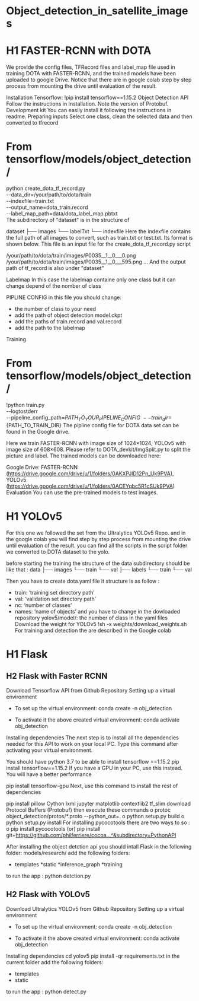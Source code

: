# Object_detection_in_satellite_images
# H1 FASTER-RCNN with DOTA
We provide the config files, TFRecord files and label_map file used in training DOTA with FASTER-RCNN, and the trained models have been uploaded to google Drive.
Notice that there are in google colab step by step process from mounting the drive until evaluation of the result.

Installation
Tensorflow:
    !pip install tensorflow==1.15.2
Object Detection API
Follow the instructions in Installation. Note the version of Protobuf.
Development kit
You can easily install it following the instructions in readme.
Preparing inputs
Select one class, clean the selected data  and then converted to tfrecord 

# From tensorflow/models/object_detection/
python create_dota_tf_record.py \
    --data_dir=/your/path/to/dota/train \
    --indexfile=train.txt \
    --output_name=dota_train.record \
    --label_map_path=data/dota_label_map.pbtxt \
The subdirectory of "dataset" is in the structure of

dataset
    ├── images
    └── labelTxt
    └── indexfile
Here the indexfile contains the full path of all images to convert, such as train.txt or test.txt. Its format is shown below. This file is an input file for the create_dota_tf_record.py script 

/your/path/to/dota/train/images/P0035__1__0___0.png
/your/path/to/dota/train/images/P0035__1__0___595.png
...
And the output path of tf_record is also under "dataset"

Labelmap
In this case the labelmap containe only one class but it can change depend of the nomber of class

PIPLINE CONFIG
in this file you should change:
- the number of class to your need
- add the path of object detection model.ckpt
- add the paths of train.record and val.record
- add the path to the labelmap


Training

# From tensorflow/models/object_detection/
!python train.py \
    --logtostderr \
    --pipeline_config_path=${PATH_TO_YOUR_PIPELINE_CONFIG} \
    --train_dir=${PATH_TO_TRAIN_DIR}
The pipline config file for DOTA data set can be found in the Google drive.

Here we train FASTER-RCNN with image size of 1024×1024, YOLOv5 with image size of 608×608. Please refer to DOTA_devkit/ImgSplit.py to split the picture and label. The trained models can be downloaded here:

Google Drive: FASTER-RCNN (https://drive.google.com/drive/u/1/folders/0AKXPJlD12Pn_Uk9PVA), YOLOv5 (https://drive.google.com/drive/u/1/folders/0ACEYqbc5R1cSUk9PVA)
Evaluation
You can use the pre-trained models to test images. 


# H1 YOLOv5
For this one we followed the set from the Ultralytics YOLOv5 Repo.
and in the google colab you will find step by step process from mounting the drive until evaluation of the result.
you can find all the scripts in the script folder
we converted to DOTA dataset to the yolo. 

before starting the training the structure of the data subdirectory should be like that :
data
    ├── images
        └── train
        └── val
    ├── labels
        └── train
        └── val

Then you have to create dota.yaml file it structure is as follow :
 - train: ‘training set directory path’
 - val: ‘validation set directory path’
 - nc: ‘number of classes’
 - names: ‘name of objects’
and you have to change in the dowloaded repository yolov5/model/: the number of class in the yaml files
Download the weight for YOLOv5
!sh -x weights/download_weights.sh
For training and detection the are described in the Google colab

# H1 Flask
## H2 Flask with Faster RCNN

Download Tensorflow API from Github Repository
Setting up a virtual environment
  - To set up the virtual environment:
conda create -n obj_detection

  - To activate it the above created virtual environment:
conda activate obj_detection

Installing dependencies
The next step is to install all the dependencies needed for this API to work on your local PC. Type this command after activating your virtual environment.

You should have python 3.7 to be able to install tensorflow ==1.15.2
pip install tensorflow==1.15.2
If you have a GPU in your PC, use this instead. You will have a better performance

pip install tensorflow-gpu
Next, use this command to install the rest of dependencies

pip install pillow Cython lxml jupyter matplotlib contextlib2 tf_slim
download Protocol Buffers (Protobuf) then execute these commands
o protoc object_detection/protos/*.proto --python_out=.
o python setup.py build
o python setup.py install
For installing pycocotools there are two  ways to so :
o pip install pycocotools (or) pip install git+https://github.com/philferriere/cocoa...^&subdirectory=PythonAPI

After installing the object detction api 
you should intall Flask 
in the following folder: models/research/ 
add the following folders:
* templates
*static
*inference_graph
*training

to run the app : python detction.py

## H2 Flask with YOLOv5

Download Ultralytics YOLOv5 from Github Repository
Setting up a virtual environment
  - To set up the virtual environment:
conda create -n obj_detection

  - To activate it the above created virtual environment:
conda activate obj_detection

Installing dependencies
cd yolov5
pip install -qr requirements.txt 
in the current folder add the following folders:
* templates
* static

to run the app : python detect.py




